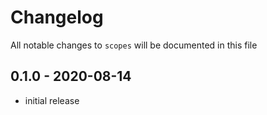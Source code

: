 # Changelog

All notable changes to `scopes` will be documented in this file

## 0.1.0 - 2020-08-14
- initial release
